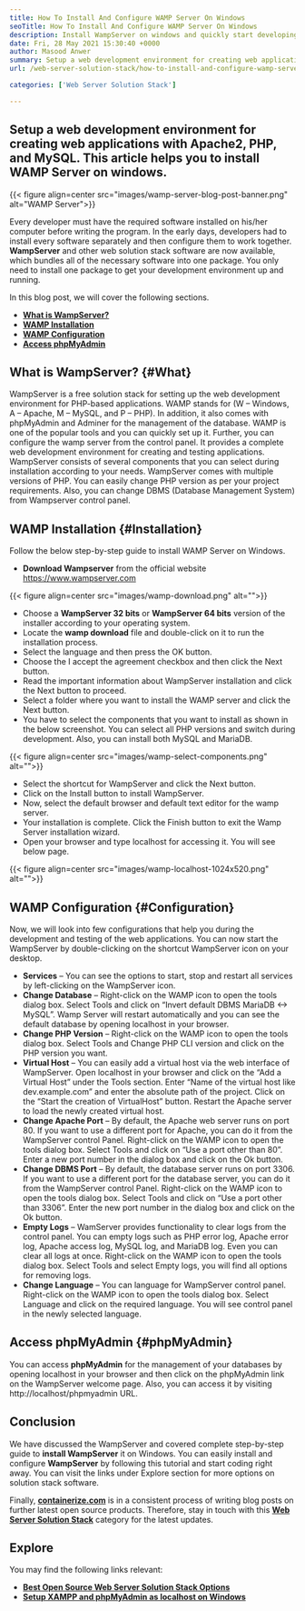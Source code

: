 ```yaml
---
title: How To Install And Configure WAMP Server On Windows
seoTitle: How To Install And Configure WAMP Server On Windows
description: Install WampServer on windows and quickly start developing PHP-based web applications. Wamp Server is available for both Windows 32 and 64 bits.
date: Fri, 28 May 2021 15:30:40 +0000
author: Masood Anwer
summary: Setup a web development environment for creating web applications with Apache2, PHP, and MySQL. This article helps you to install WAMP Server on windows.
url: /web-server-solution-stack/how-to-install-and-configure-wamp-server-on-windows/

categories: ['Web Server Solution Stack']

---
```

## Setup a web development environment for creating web applications with Apache2, PHP, and MySQL. This article helps you to install WAMP Server on windows.

{{< figure align=center src="images/wamp-server-blog-post-banner.png" alt="WAMP Server">}}  

Every developer must have the required software installed on his/her computer before writing the program. In the early days, developers had to install every software separately and then configure them to work together. **WampServer** and other web solution stack software are now available, which bundles all of the necessary software into one package. You only need to install one package to get your development environment up and running.

In this blog post, we will cover the following sections.

  * [**What is WampServer?**][1]
  * [**WAMP Installation**][2]
  * [**WAMP Configuration**][3]
  * [**Access phpMyAdmin**][4]

## What is WampServer? {#What}

WampServer is a free solution stack for setting up the web development environment for PHP-based applications. WAMP stands for (W – Windows, A – Apache, M – MySQL, and P – PHP). In addition, it also comes with phpMyAdmin and Adminer for the management of the database. WAMP is one of the popular tools and you can quickly set up it. Further, you can configure the wamp server from the control panel. It provides a complete web development environment for creating and testing applications. WampServer consists of several components that you can select during installation according to your needs. WampServer comes with multiple versions of PHP. You can easily change PHP version as per your project requirements. Also, you can change DBMS (Database Management System) from Wampserver control panel.

## WAMP Installation {#Installation}

Follow the below step-by-step guide to install WAMP Server on Windows.

  * **Download Wampserver** from the official website <https://www.wampserver.com>

{{< figure align=center src="images/wamp-download.png" alt="">}}  

  * Choose a **WampServer 32 bits** or **WampServer 64 bits** version of the installer according to your operating system.
  * Locate the **wamp download** file and double-click on it to run the installation process.
  * Select the language and then press the OK button.
  * Choose the I accept the agreement checkbox and then click the Next button.
  * Read the important information about WampServer installation and click the Next button to proceed.
  * Select a folder where you want to install the WAMP server and click the Next button.
  * You have to select the components that you want to install as shown in the below screenshot. You can select all PHP versions and switch during development. Also, you can install both MySQL and MariaDB.

{{< figure align=center src="images/wamp-select-components.png" alt="">}}  

  * Select the shortcut for WampServer and click the Next button.
  * Click on the Install button to install WampServer.
  * Now, select the default browser and default text editor for the wamp server.
  * Your installation is complete. Click the Finish button to exit the Wamp Server installation wizard.
  * Open your browser and type localhost for accessing it. You will see below page.

{{< figure align=center src="images/wamp-localhost-1024x520.png" alt="">}}  

## WAMP Configuration {#Configuration}

Now, we will look into few configurations that help you during the development and testing of the web applications. You can now start the WampServer by double-clicking on the shortcut WampServer icon on your desktop.

  * **Services** – You can see the options to start, stop and restart all services by left-clicking on the WampServer icon.
  * **Change Database** – Right-click on the WAMP icon to open the tools dialog box. Select Tools and click on “Invert default DBMS MariaDB <-> MySQL”. Wamp Server will restart automatically and you can see the default database by opening localhost in your browser.
  * **Change PHP Version** – Right-click on the WAMP icon to open the tools dialog box. Select Tools and Change PHP CLI version and click on the PHP version you want.
  * **Virtual Host** – You can easily add a virtual host via the web interface of WampServer. Open localhost in your browser and click on the “Add a Virtual Host” under the Tools section. Enter “Name of the virtual host like dev.example.com” and enter the absolute path of the project. Click on the “Start the creation of VirtualHost” button. Restart the Apache server to load the newly created virtual host.
  * **Change Apache Port** – By default, the Apache web server runs on port 80. If you want to use a different port for Apache, you can do it from the WampServer control Panel. Right-click on the WAMP icon to open the tools dialog box. Select Tools and click on “Use a port other than 80”. Enter a new port number in the dialog box and click on the Ok button.
  * **Change DBMS Port** – By default, the database server runs on port 3306. If you want to use a different port for the database server, you can do it from the WampServer control Panel. Right-click on the WAMP icon to open the tools dialog box. Select Tools and click on “Use a port other than 3306”. Enter the new port number in the dialog box and click on the Ok button.
  * **Empty Logs** – WamServer provides functionality to clear logs from the control panel. You can empty logs such as PHP error log, Apache error log, Apache access log, MySQL log, and MariaDB log. Even you can clear all logs at once. Right-click on the WAMP icon to open the tools dialog box. Select Tools and select Empty logs, you will find all options for removing logs.
  * **Change Language** – You can language for WampServer control panel. Right-click on the WAMP icon to open the tools dialog box. Select Language and click on the required language. You will see control panel in the newly selected language.

## Access phpMyAdmin {#phpMyAdmin}

You can access **phpMyAdmin** for the management of your databases by opening localhost in your browser and then click on the phpMyAdmin link on the WampServer welcome page. Also, you can access it by visiting http://localhost/phpmyadmin URL.

## Conclusion

We have discussed the WampServer and covered complete step-by-step guide to **install WampServer** it on Windows. You can easily install and configure **WampServer** by following this tutorial and start coding right away. You can visit the links under Explore section for more options on solution stack software.

Finally, [**containerize.com**][5] is in a consistent process of writing blog posts on further latest open source products. Therefore, stay in touch with this [**Web Server Solution Stack**][6] category for the latest updates.

## Explore

You may find the following links relevant:

  * [**Best Open Source Web Server Solution Stack Options**][7]
  * [**Setup XAMPP and phpMyAdmin as localhost on Windows**][8]

 [1]: #What
 [2]: #Installation
 [3]: #Configuration
 [4]: #phpMyAdmin
 [5]: https://containerize.com
 [6]: https://blog.containerize.com/category/web-server-solution-stack/
 [7]: https://products.containerize.com/solution-stack/
 [8]: https://blog.containerize.com/database-management-software/how-to-setup-xampp-and-phpmyadmin-as-localhost-on-windows/
